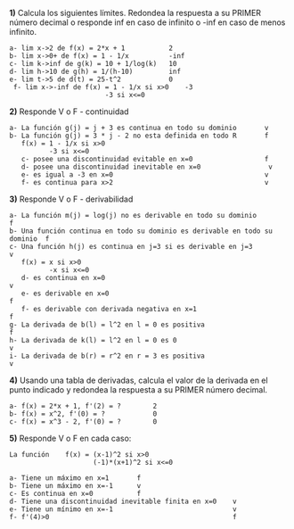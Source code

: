 
**1)** Calcula los siguientes límites. Redondea la respuesta a su PRIMER número decimal o responde inf en caso de infinito o -inf en caso de menos infinito.

    a- lim x->2 de f(x) = 2*x + 1           2
    b- lim x->0+ de f(x) = 1 - 1/x          -inf
    c- lim k->inf de g(k) = 10 + 1/log(k)   10
    d- lim h->10 de g(h) = 1/(h-10)         inf   
    e- lim t->5 de d(t) = 25-t^2            0
     f- lim x->-inf de f(x) = 1 - 1/x si x>0    -3
                            -3 si x<=0


**2)** Responde V o F - continuidad

    a- La función g(j) = j + 3 es continua en todo su dominio       v
    b- La función g(j) = 3 * j - 2 no esta definida en todo R       f
       f(x) = 1 - 1/x si x>0
              -3 si x<=0
       c- posee una discontinuidad evitable en x=0                  f
       d- posee una discontinuidad inevitable en x=0                 v  
       e- es igual a -3 en x=0                                      v
       f- es continua para x>2                                      v

**3)** Responde V o F - derivabilidad

    a- La función m(j) = log(j) no es derivable en todo su dominio              f            
    b- Una función continua en todo su dominio es derivable en todo su dominio  f 
    c- Una función h(j) es continua en j=3 si es derivable en j=3               v            
       f(x) = x si x>0
              -x si x<=0
       d- es continua en x=0                                                    v
       e- es derivable en x=0                                                   f
       f- es derivable con derivada negativa en x=1                             f
    g- La derivada de b(l) = l^2 en l = 0 es positiva                           f
    h- La derivada de k(l) = l^2 en l = 0 es 0                                  v
    i- La derivada de b(r) = r^2 en r = 3 es positiva                           v

**4)** Usando una tabla de derivadas, calcula el valor de la derivada en el punto indicado y redondea la respuesta a su PRIMER número decimal.

    a- f(x) = 2*x + 1, f'(2) = ?        2
    b- f(x) = x^2, f'(0) = ?            0
    c- f(x) = x^3 - 2, f'(0) = ?        0

    
**5)** Responde V o F en cada caso:

    La función    f(x) = (x-1)^2 si x>0
                         (-1)*(x+1)^2 si x<=0
    
    a- Tiene un máximo en x=1       f
    b- Tiene un máximo en x=-1      v
    c- Es continua en x=0           f
    d- Tiene una discontinuidad inevitable finita en x=0    v
    e- Tiene un mínimo en x=-1                              v   
    f- f'(4)>0                                              f
